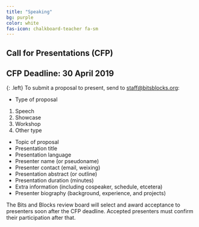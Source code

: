 ```yaml
---
title: "Speaking"
bg: purple
color: white
fas-icon: chalkboard-teacher fa-sm
---
```


## Call for Presentations (CFP)
## CFP Deadline: <strong>30 April 2019</strong>
{: .left}
To submit a proposal to present, send to staff@bitsblocks.org:

* Type of proposal
1. Speech
2. Showcase
3. Workshop
4. Other type
* Topic of proposal
* Presentation title
* Presentation language
* Presenter name (or pseudoname)
* Presenter contact (email, weixing)
* Presentation abstract (or outline)
* Presentation duration (minutes)
* Extra information (including cospeaker, schedule, etcetera)
* Presenter biography (background, experience, and projects)

The Bits and Blocks review board will select and award acceptance to presenters soon after the CFP deadline. Accepted presenters must confirm their participation after that.
